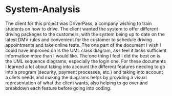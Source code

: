 # System-Analysis

The client for this project was DriverPass, a company wishing to train students on how to drive. The client wanted the system to offer different driving packages to the customers, with the system being up to date on the latest DMV rules and convenient for the customer to schedule driving appointments and take online tests. The one part of the document I wish I could have improved on is the UML class diagram, as I feel it lacks sufficient information more than I would like. The one thing I feel I did the best on is the UML sequence diagrams, especially the login one. For these documents I learned a lot about taking into account the different features needing to go into a program (security, payment processes, etc.) and taking into account a cliets needs and making the diagrams helps by providing a visual representation of what the client wants, also helping to go over and breakdown each feature before going into coding. 
